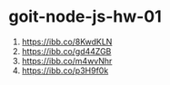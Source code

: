 # goit-node-js-hw-01

1. https://ibb.co/8KwdKLN
2. https://ibb.co/gd44ZGB
3. https://ibb.co/m4wvNhr
4. https://ibb.co/p3H9f0k
